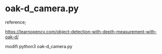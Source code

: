 # oak-d_camera.py

reference;

https://learnopencv.com/object-detection-with-depth-measurement-with-oak-d/

modifi
python3 oak-d_camera.py
